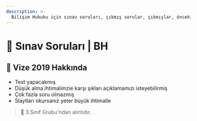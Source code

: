 ```yaml
---
description: >-
  Bilişim Hukuku için sınav soruları, çıkmış sorular, çıkmışlar, önceki senelerde çıkan sorular
---
```


# 📃 Sınav Soruları \| BH

## 📅 Vize 2019 Hakkında

- Test yapacakmış
- Düşük alma ihtimalimzie karşı şıkları açıklamamızı isteyebilirmiş
- Çok fazla soru olmazmış
- Slaytları okursanız yeter büyük ihtimalle

> 📣 3.Sınıf Grubu'ndan alıntıdır.
